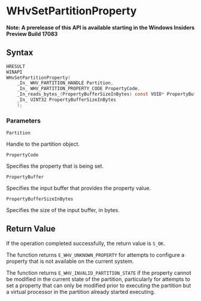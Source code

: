# WHvSetPartitionProperty
**Note: A prerelease of this API is available starting in the Windows Insiders Preview Build 17083**

## Syntax
```C
HRESULT
WINAPI
WHvSetPartitionProperty(
    _In_ WHV_PARTITION_HANDLE Partition,
    _In_ WHV_PARTITION_PROPERTY_CODE PropertyCode,
    _In_reads_bytes_(PropertyBufferSizeInBytes) const VOID* PropertyBuffer,
    _In_ UINT32 PropertyBufferSizeInBytes
    );
```
### Parameters

`Partition`

Handle to the partition object. 

`PropertyCode`

Specifies the property that is being set.

`PropertyBuffer`

Specifies the input buffer that provides the property value. 

`PropertyBufferSizeInBytes`

Specifies the size of the input buffer, in bytes. 

## Return Value

If the operation completed successfully, the return value is `S_OK`. 

The function returns `E_WHV_UNKNOWN_PROPERTY` for attempts to configure a property that is not available on the current system. 

The function returns `E_WHV_INVALID_PARTITION_STATE` if the property cannot be modified in the current state of the partition, particularly for attempts to set a property that can only be modified prior to executing the partition but a virtual processor in the partition already started executing. 

